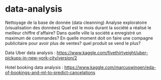 # data-analysis
Nettoyage  de la base de donnée (data cleanning)
Analyse exploratoire (visualisation des données)
Quel est le mois durant la société a réalisé le meilleur chiffre d'affaire?
Dans quelle ville la société a enregistré un maximum de commandes?
En quelle moment doit on faire une compagne publicitaire pour avoir plus de ventes?
quel produit se vend le plus?

Data Uber data analysis :
https://www.kaggle.com/fivethirtyeight/uber-pickups-in-new-york-city/version/2

Hotel booking data analysis :
https://www.kaggle.com/marcuswingen/eda-of-bookings-and-ml-to-predict-cancelations
